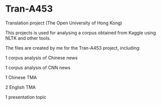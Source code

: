 # Tran-A453
Translation project (The Open University of Hong Kong)

This projects is used for analysing a corpus obtained from Kaggle using NLTK and other tools.

The files are created by me for the Tran-A453 project, including:

1 corpus analysis of Chinese news

1 corpus analysis of CNN news

1 Chinese TMA

2 English TMA

1 presentation topic
